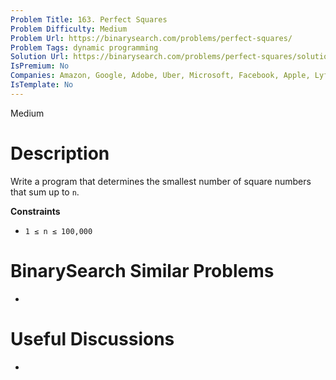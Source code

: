 ```yaml
---
Problem Title: 163. Perfect Squares
Problem Difficulty: Medium
Problem Url: https://binarysearch.com/problems/perfect-squares/
Problem Tags: dynamic programming
Solution Url: https://binarysearch.com/problems/perfect-squares/solutions/
IsPremium: No
Companies: Amazon, Google, Adobe, Uber, Microsoft, Facebook, Apple, Lyft, Ebay
IsTemplate: No
---
```


<span style="color: ;">Medium</span>

# Description

Write a program that determines the smallest number of square numbers that sum up to `n`.

**Constraints**

- `1 ≤ n ≤ 100,000`

# BinarySearch Similar Problems

- []()

# Useful Discussions

- []()
